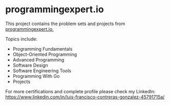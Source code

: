 # programmingexpert.io

This project contains the problem sets and projects from [programmingexpert.io.](https://www.programmingexpert.io/product) 

Topics include:

- Programming Fundamentals
- Object-Oriented Programming
- Advanced Programming
- Software Design
- Software Engineering Tools
- Programming With Go
- Projects

For more certifications and complete profile please check my LinkedIn: https://www.linkedin.com/in/luis-francisco-contreras-gonzalez-45791715a/